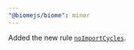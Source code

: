 ```yaml
---
"@biomejs/biome": minor
---
```


Added the new rule [`noImportCycles`](https://biomejs.dev/linter/rules/no-import-cycles).
